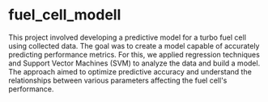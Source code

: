 # fuel_cell_modell
This project involved developing a predictive model for a turbo fuel cell using collected data.
The goal was to create a model capable of accurately predicting performance metrics. For this, we applied regression techniques and Support Vector Machines (SVM) to analyze the data and build a model.
The approach aimed to optimize predictive accuracy and understand the relationships between various parameters affecting the fuel cell's performance.
